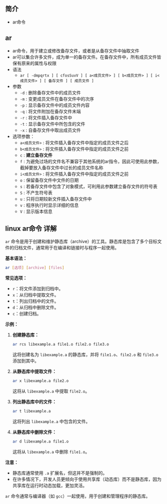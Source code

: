 ## 简介

+ ar命令

## ar

+ ar命令，用于建立或修改备存文件，或者是从备存文件中抽取文件
+ ar可以集合许多文件，成为单一的备存文件。在备存文件中，所有成员文件皆保有原来的属性与权限
+ 语法
  + `ar [ -dmpqrtx ] [ cfosSuvV ] [ a<成员文件> ] [ b<成员文件> ] [ i<成员文件> ] [ 备存文件 ] [ 成员文件 ]`
+ 参数
  + `-d` : 删除备存文件中的成员文件
  + `-m` : 变更成员文件在备存文件中的次序
  + `-p` : 显示备存文件中的成员文件内容
  + `-q` : 将文件附加在备存文件末端
  + `-r` : 将文件插入备存文件中
  + `-t` : 显示备存文件中所包含的文件
  + `-x` : 自备存文件中取出成员文件
+ 选项参数：
  + `a<成员文件>` : 将文件插入备存文件中指定的成员文件之后
  + `b<成员文件>` : 将文件插入备存文件中指定的成员文件之前
  + `c` : **建立备存文件**
  + `f` : 为避免过场的文件名不兼容于其他系统的ar指令，因此可使用此参数，截掉要放入备存文件中过长的成员文件名称
  + `i<成员文件>` : 将文件插入备存文件中指定的成员文件之前
  + `o` : 保留备存文件中文件的日期
  + `s` : 若备存文件中包含了对象模式，可利用此参数建立备存文件的符号表
  + `S` : 不产生符号表
  + `u` : 只将日期较新文件插入备存文件中
  + `v` : 程序执行时显示详细的信息
  + `V` : 显示版本信息

## linux ar命令 详解

`ar` 命令是用于创建和维护静态库（archive）的工具。静态库是包含了多个目标文件的归档文件，通常用于在编译和链接时与程序一起使用。

**基本语法：**
```bash
ar [选项] [archive] [files]
```

**常见选项：**
- `r`：将文件添加到归档中。
- `x`：从归档中提取文件。
- `t`：列出归档中的文件。
- `d`：从归档中删除文件。
- `c`：创建归档。

**示例：**
1. **创建静态库：**
   ```bash
   ar rcs libexample.a file1.o file2.o file3.o
   ```
   这将创建名为 `libexample.a` 的静态库，并将 `file1.o`、`file2.o` 和 `file3.o` 添加到其中。

2. **从静态库中提取文件：**
   ```bash
   ar x libexample.a file2.o
   ```
   这将从 `libexample.a` 中提取 `file2.o`。

3. **列出静态库中的文件：**
   ```bash
   ar t libexample.a
   ```
   这将列出 `libexample.a` 中包含的文件。

4. **从静态库中删除文件：**
   ```bash
   ar d libexample.a file1.o
   ```
   这将从 `libexample.a` 中删除 `file1.o`。

**注意：**
- 静态库通常使用 `.a` 扩展名，但这并不是强制的。
- 在许多情况下，开发人员更倾向于使用共享库（动态库）而不是静态库，因为共享库在运行时动态加载，更加灵活。

`ar` 命令通常与编译器（如 `gcc`）一起使用，用于创建和管理程序的静态库。